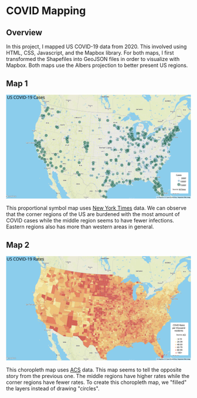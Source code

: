 # COVID Mapping



## Overview

In this project, I mapped US COVID-19 data from 2020. This involved using HTML, CSS, Javascript, and the Mapbox library. For both maps, I first transformed the Shapefiles into GeoJSON files in order to visualize with Mapbox. Both maps use the Albers projection to better present US regions.

## Map 1

![COVID Cases Map](img/map1.png)

This proportional symbol map uses [New York Times](https://github.com/nytimes/covid-19-data/blob/43d32dde2f87bd4dafbb7d23f5d9e878124018b8/live/us-counties.csv) data. We can observe that the corner regions of the US are burdened with the most amount of COVID cases while the middle region seems to have fewer infections. Eastern regions also has more than western areas in general.

## Map 2

![COVID Rates Map](img/map2.png)

This choropleth map uses [ACS](https://data.census.gov/table?g=0100000US$050000&d=ACS+5-Year+Estimates+Data+Profiles&tid=ACSDP5Y2018.DP05&hidePreview=true) data. This map seems to tell the opposite story from the previous one. The middle regions have higher rates while the corner regions have fewer rates. To create this choropleth map, we "filled" the layers instead of drawing "circles".
